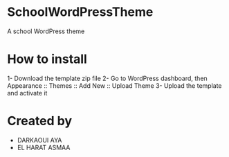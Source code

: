 # SchoolWordPressTheme
A school WordPress theme

# How to install
1- Download the template zip file
2- Go to WordPress dashboard, then Appearance :: Themes :: Add New :: Upload Theme
3- Upload the template and activate it

# Created by
+ DARKAOUI AYA
+ EL HARAT ASMAA
